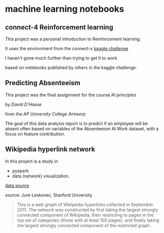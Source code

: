 # machine learning notebooks

## connect-4 Reinforcement learning

This project was a personal introduction to Reinforcement learning.

It uses the environment from the connect-x [kaggle challenge](https://www.kaggle.com/c/connectx)

I haven't gone much further than trying to get it to work 

based on notebooks published by others in the kaggle challenge.

## Predicting Absenteeism

This project was the final assignment for the course _AI principles_ 

by _David D'Haese_ 

from the _AP University College Antwerp_

The goal of this data analysis report is to predict if an employee will be absent often based on variables of the Absenteeism At Work dataset, with a focus on feature contribution. 

## Wikipedia hyperlink network

In this project is a study in 
- pyspark
- data (network) visualization.

[data source](https://snap.stanford.edu/data/wiki-topcats.html)

source: Jure Leskovec, Stanford University

>This is a web graph of Wikipedia hyperlinks collected in September 2011. The network was constructed by first taking the largest strongly connected component of Wikipedia, then restricting to pages in the top set of categories (those with at least 100 pages), and finally taking the largest strongly connected component of the restricted graph.
